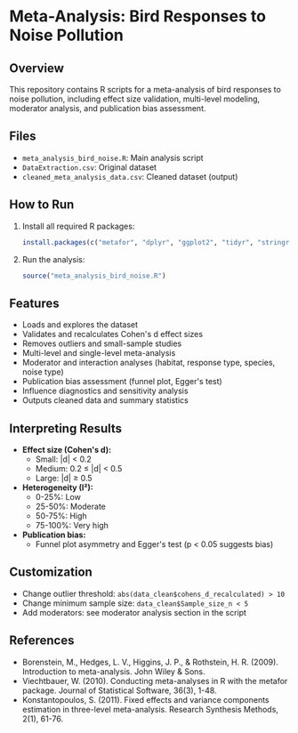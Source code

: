 # Meta-Analysis: Bird Responses to Noise Pollution

## Overview
This repository contains R scripts for a meta-analysis of bird responses to noise pollution, including effect size validation, multi-level modeling, moderator analysis, and publication bias assessment.

## Files
- `meta_analysis_bird_noise.R`: Main analysis script
- `DataExtraction.csv`: Original dataset
- `cleaned_meta_analysis_data.csv`: Cleaned dataset (output)

## How to Run
1. Install all required R packages:
   ```r
   install.packages(c("metafor", "dplyr", "ggplot2", "tidyr", "stringr", "car", "robustbase"))
   ```
2. Run the analysis:
   ```r
   source("meta_analysis_bird_noise.R")
   ```

## Features
- Loads and explores the dataset
- Validates and recalculates Cohen's d effect sizes
- Removes outliers and small-sample studies
- Multi-level and single-level meta-analysis
- Moderator and interaction analyses (habitat, response type, species, noise type)
- Publication bias assessment (funnel plot, Egger's test)
- Influence diagnostics and sensitivity analysis
- Outputs cleaned data and summary statistics

## Interpreting Results
- **Effect size (Cohen's d):**
  - Small: |d| < 0.2
  - Medium: 0.2 ≤ |d| < 0.5
  - Large: |d| ≥ 0.5
- **Heterogeneity (I²):**
  - 0-25%: Low
  - 25-50%: Moderate
  - 50-75%: High
  - 75-100%: Very high
- **Publication bias:**
  - Funnel plot asymmetry and Egger's test (p < 0.05 suggests bias)

## Customization
- Change outlier threshold: `abs(data_clean$cohens_d_recalculated) > 10`
- Change minimum sample size: `data_clean$Sample_size_n < 5`
- Add moderators: see moderator analysis section in the script

## References
- Borenstein, M., Hedges, L. V., Higgins, J. P., & Rothstein, H. R. (2009). Introduction to meta-analysis. John Wiley & Sons.
- Viechtbauer, W. (2010). Conducting meta-analyses in R with the metafor package. Journal of Statistical Software, 36(3), 1-48.
- Konstantopoulos, S. (2011). Fixed effects and variance components estimation in three-level meta-analysis. Research Synthesis Methods, 2(1), 61-76. 
